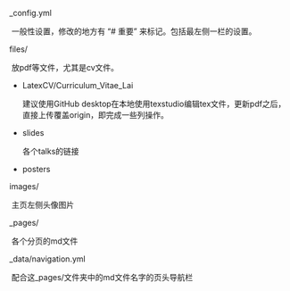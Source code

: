 _config.yml

​	一般性设置，修改的地方有 “# 重要” 来标记。包括最左侧一栏的设置。

files/

​	放pdf等文件，尤其是cv文件。

- LatexCV/Curriculum_Vitae_Lai 

  建议使用GitHub desktop在本地使用texstudio编辑tex文件，更新pdf之后，直接上传覆盖origin，即完成一些列操作。

- slides 

  各个talks的链接

- posters

images/

​	主页左侧头像图片

_pages/

​	各个分页的md文件

_data/navigation.yml

​	配合这_pages/文件夹中的md文件名字的页头导航栏